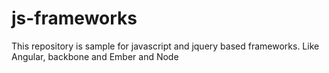 js-frameworks
=============

This repository is sample for javascript and jquery based frameworks. Like Angular, backbone and Ember and Node
